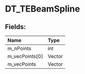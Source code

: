 # DT_TEBeamSpline

## Fields:

| Name | Type |
| :--- | :--- |
| m_nPoints | int |
| m_vecPoints[0] | Vector |
| m_vecPoints | Vector |

